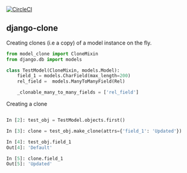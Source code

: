 [![CircleCI](https://circleci.com/gh/jackton1/django-clone.svg?style=shield)](https://circleci.com/gh/jackton1/django-clone)
## django-clone 

Creating clones (i.e a copy) of a model instance on the fly. 


```python
from model_clone import CloneMixin
from django.db import models

class TestModel(CloneMixin, models.Model):
    field_1 = models.CharField(max_length=200)
    rel_field =  models.ManyToManyField(Rel)

    _clonable_many_to_many_fields = ['rel_field']
```


Creating a clone

```python

In [2]: test_obj = TestModel.objects.first()

In [3]: clone = test_obj.make_clone(attrs={'field_1': 'Updated'})

In [4]: test_obj.field_1
Out[4]: 'Default'

In [5]: clone.field_1
Out[5]: 'Updated'
```
